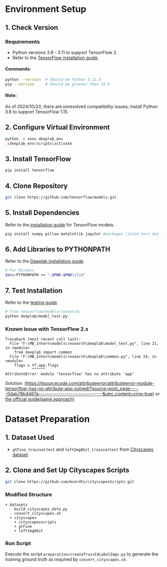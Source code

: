 
# Environment Setup

## 1. Check Version
### Requirements
- Python versions 3.8 - 3.11 to support TensorFlow 2. 
- Refer to the [TensorFlow installation guide](https://www.tensorflow.org/install).

#### Commands:
```bash
python --version  # Should be Python 3.11.9
pip --version     # Should be greater than 19.0
```

#### Note:
As of 2024/10/20, there are unresolved compatibility issues; install Python 3.6 to support TensorFlow 1.15.

## 2. Configure Virtual Environment
```bash
python -m venv deeplab_env
.\deeplab_env\Scripts\activate
```

## 3. Install TensorFlow
```bash
pip install tensorflow
```

## 4. Clone Repository
```bash
git clone https://github.com/tensorflow/models.git
```

## 5. Install Dependencies
Refer to the [installation guide](https://github.com/tensorflow/models/blob/master/research/deeplab/g3doc/installation.md) for TensorFlow models.

```bash
pip install numpy pillow matplotlib jupyter #packages listed here due to lack of documented dependencies
```

## 6. Add Libraries to PYTHONPATH
Refer to the [Deeplab installation guide](https://github.com/tensorflow/models/blob/master/research/deeplab/g3doc/installation.md#add-libraries-to-pythonpath).
```bash
# For Windows
$env:PYTHONPATH += ";$PWD;$PWD\slim"
```

## 7. Test Installation
Refer to the [testing guide](https://github.com/tensorflow/models/blob/master/research/deeplab/g3doc/installation.md#testing-the-installation).

```bash
# From tensorflow/models/research/
python deeplab/model_test.py
```

### Known Issue with TensorFlow 2.x
```plaintext
Traceback (most recent call last):
  File "F:\MB_Intern\models\research\deeplab\model_test.py", line 21, in <module>
    from deeplab import common
  File "F:\MB_Intern\models\research\deeplab\common.py", line 24, in <module>
    flags = tf.app.flags
            ^^^^^^
AttributeError: module 'tensorflow' has no attribute 'app'
```
Solution: (https://itsourcecode.com/attributeerror/attributeerror-module-tensorflow-has-no-attribute-app-solved/?source=post_page-----0dab78b4467a--------------------------------&utm_content=cmp-true) or [the official guide(same approach)](https://www.tensorflow.org/guide/migrate/upgrade)

# Dataset Preparation

## 1. Dataset Used
- `gtFine_trainvaltest` and `leftImg8bit_trainvaltest` from [Cityscapes dataset](https://github.com/tensorflow/models/blob/master/research/deeplab/g3doc/cityscapes.md#running-deeplab-on-cityscapes-semantic-segmentation-dataset).

## 2. Clone and Set Up Cityscapes Scripts
```bash
git clone https://github.com/mcordts/cityscapesScripts.git
```

### Modified Structure
```plaintext
+ datasets
  - build_cityscapes_data.py
  - convert_cityscapes.sh
  + cityscapes
    + cityscapesscripts
    + gtFine
    + leftImg8bit
```

### Run Script
Execute the script `preparation/createTrainIdLabelImgs.py` to generate the training ground truth as required by `convert_cityscapes.sh`.

